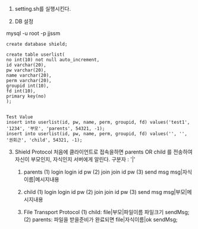 1. setting.sh를 실행시킨다.

2. DB 설정

mysql -u root -p jjssm

	create database shield;
	
	create table userlist(
	no int(10) not null auto_increment,
	id varchar(20),
	pw varchar(20),
	name varchar(20),
	perm varchar(20),
	groupid int(10),
	fd int(10),
	primary key(no)
	);

	
	Test Value
	insert into userlist(id, pw, name, perm, groupid, fd) values('test1', '1234', '부모', 'parents', 54321, -1);
	insert into userlist(id, pw, name, perm, groupid, fd) values('', '', '권회근', 'child', 54321, -1);

3. Shield Protocol
	처음에 클라이언트로 접속을하면 parents OR child 를 전송하여 자신이 부모인지, 자식인지 서버에게 알린다.
	구분자 : '|'

	1. parents
		(1) login
			login id pw
		(2) join
			join id pw
		(3) send msg
			msg|자식이름|메시지내용
	
	2. child
		(1) login
			login id pw
		(2) join
			join id pw
		(3) send msg
			msg|부모|메시지내용

	3. File Transport Protocol
		(1) child:	file|부모|파일이름 파일크기		sendMsg;
		(2) parents:	파일을 받을준비가 완료되면
				file|자식이름|ok			sendMsg;


